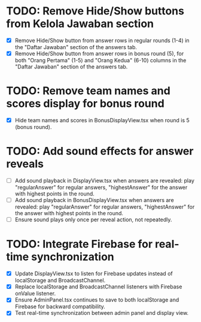 # TODO: Remove Hide/Show buttons from Kelola Jawaban section

- [x] Remove Hide/Show button from answer rows in regular rounds (1-4) in the "Daftar Jawaban" section of the answers tab.
- [x] Remove Hide/Show button from answer rows in bonus round (5), for both "Orang Pertama" (1-5) and "Orang Kedua" (6-10) columns in the "Daftar Jawaban" section of the answers tab.

# TODO: Remove team names and scores display for bonus round

- [x] Hide team names and scores in BonusDisplayView.tsx when round is 5 (bonus round).

# TODO: Add sound effects for answer reveals

- [ ] Add sound playback in DisplayView.tsx when answers are revealed: play "regularAnswer" for regular answers, "highestAnswer" for the answer with highest points in the round.
- [ ] Add sound playback in BonusDisplayView.tsx when answers are revealed: play "regularAnswer" for regular answers, "highestAnswer" for the answer with highest points in the round.
- [ ] Ensure sound plays only once per reveal action, not repeatedly.

# TODO: Integrate Firebase for real-time synchronization

- [x] Update DisplayView.tsx to listen for Firebase updates instead of localStorage and BroadcastChannel.
- [x] Replace localStorage and BroadcastChannel listeners with Firebase onValue listener.
- [x] Ensure AdminPanel.tsx continues to save to both localStorage and Firebase for backward compatibility.
- [x] Test real-time synchronization between admin panel and display view.
